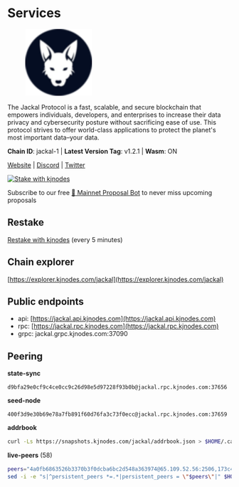 # Services

<figure><img src="https://raw.githubusercontent.com/kj89/cosmos-images/main/logos/jackal.png" width="150" alt=""><figcaption></figcaption></figure>

The Jackal Protocol is a fast, scalable, and secure blockchain that empowers  individuals, developers, and enterprises to increase their data privacy and  cybersecurity posture without sacrificing ease of use. This protocol strives  to offer world-class applications to protect the planet's most important data–your data.

**Chain ID**: jackal-1 | **Latest Version Tag**: v1.2.1 | **Wasm**: ON

[Website](https://jackalprotocol.com) | [Discord](https://discord.com/invite/5GKym3p6rj) | [Twitter](https://twitter.com/Jackal_Protocol)

[![Stake with kjnodes](https://i.ibb.co/cr44Q8j/button-stake-with-kjnodes.png)](https://restake.app/jackal/jklvaloper1tr3wm3mdkz0tda6t7vavqnn7fe2g4un0f67xmt)

Subscribe to our free [🤖 Mainnet Proposal Bot](https://t.me/kjnodes_proposal_bot) to never miss upcoming proposals

## Restake

[Restake with kjnodes](https://restake.app/jackal/jklvaloper1tr3wm3mdkz0tda6t7vavqnn7fe2g4un0f67xmt) (every 5 minutes)
## Chain explorer
[https://explorer.kjnodes.com/jackal](https://explorer.kjnodes.com/jackal)

## Public endpoints

* api: [https://jackal.api.kjnodes.com](https://jackal.api.kjnodes.com)
* rpc: [https://jackal.rpc.kjnodes.com](https://jackal.rpc.kjnodes.com)
* grpc: jackal.grpc.kjnodes.com:37090

## Peering

**state-sync**

```text
d9bfa29e0cf9c4ce0cc9c26d98e5d97228f93b0b@jackal.rpc.kjnodes.com:37656
```

**seed-node**

```text
400f3d9e30b69e78a7fb891f60d76fa3c73f0ecc@jackal.rpc.kjnodes.com:37659
```

**addrbook**
```bash
curl -Ls https://snapshots.kjnodes.com/jackal/addrbook.json > $HOME/.canine/config/addrbook.json
```

**live-peers** (58)
```bash
peers="4a0fb6863526b3370b3f0dcba6bc2d548a363974@65.109.52.56:2506,173c43436e2287f3660c344a5fd2386da4a61968@65.109.92.241:11126,f42498ca4d9e62f95115f04ae18fa5ec1c1487f1@65.108.141.109:18656,dd7e72f0a71476e51c0a601a40d6fc02a1ae1a95@65.108.6.45:60856,b3f167a06a8691d738de5fff2b3ba65053e0787d@65.21.183.76:26656,d9bfa29e0cf9c4ce0cc9c26d98e5d97228f93b0b@65.109.88.38:37656,0841db0ae5e5443905837e196d2e1ffd31f2e480@131.153.202.81:36656,9bcaee1ad957fa75f60a6dd9d8870e53220794a9@104.37.187.214:60756,ae69a9186ee7fc09d4c46e76ee0ebea537171937@94.130.137.122:33656,39b55b1c49ad0994bbead006be40d9c84b0bf2d4@78.107.253.133:28656,e2172f53b4c59ed157d97802dc6b5ae8b17d3bb1@109.236.81.221:46656,039a1c4f438c1ecc2dd901e7316d16fdafadfdab@104.193.254.36:27656,0836e6f18a67cc6139e315f024189cb8a84f3121@95.217.0.158:26656,d39fecbc409541de13fa644d90066d4dabe08262@95.165.89.222:24475,713d202326eedaed41d467b26051aba62727febd@5.9.69.241:26656,8d59eb5f7ad207e59c06620f6e9e7b6760b56211@65.108.75.107:18656,e44e91665ad9d02cbd879219faaa04bc767ab41f@66.94.111.29:46656,11c23c5341d0ac69f9ebb3be9afa7fe0e134ece0@94.79.54.137:28656,e0740626622af6f64c5c71cc8a2723bfc7eedf66@99.241.52.117:26456,8cb23f8ba742452f2f81f019a648f0660fabfd46@65.109.106.155:26656,26b6255375a592c3b0664bd474a6975f468c3785@88.99.164.158:11126,55df88ae25223565af42ccd6b3b558b8e70bba31@213.239.216.252:26656,ea35106e43dcec1e5c66319272da48df3dce7723@57.128.144.233:26656,b9cb5ae544ea402ea55529dda039ae4ead83dfcc@213.239.215.77:26656,18024b5aa828f3ce745d157ac00b3b054a4e18a1@213.239.207.175:41656,68b81df146d915f599775a18953bbefbd49d024a@193.70.33.64:17556,f6aaf53be76e005f83376ceca6d26d30ac93d42c@46.4.81.204:33656,ff94a29e02de8369faf37c76d3c97684bbd51bd6@185.16.38.165:17556,ee2ef67b49cbc7b4af7ff0b7321870a5d9ae69a5@65.108.138.80:17556,b7fe672926bb04be9c783152ade12eb00b5a6747@84.203.117.234:26656,a79da224ad9d4501dbf1d547986ebec55d56b951@135.181.128.114:17556,5a4d1a83c877dd5db378ef5f897824273c2d4beb@141.95.72.198:36656,0985977a794b298e7ef990fe344d572c60c453b1@172.105.72.158:26656,4bfc9e0f762e952b76daee87e9ffd081d2974f75@31.156.88.34:26656,519f2b648a2a8794ac33b195f39b6d836e09f8f2@131.153.154.13:26656,d0313585956c8e7969993c1577f4969739b19bb7@46.4.88.116:26656,b511a0e15ac7afad376d9ea21d43bcc5f4ad06b5@65.109.122.105:61756,289c3e984194ac2ccaa74e201147010648e90970@195.3.223.108:26656,af774f532cf4b53528b0c418d01dbec549207841@162.19.84.205:26656,399068f8371dce4ae5d7cd7da2c965e765e68f4b@65.108.238.102:17556,0faa7f1099de2e02deebe09fcb52863056333265@144.202.72.17:26616,8be44995ab4eeafcde6e0a9e196c40d483ef6d2a@51.81.155.97:10556,dbbd1e102b9d0cde827cd272205fa3a2886a6b2c@5.9.147.22:21656,7574e0ab179fc6cc47ac89284f4641790218540e@18.163.165.245:26626,dd3cab79ffae0aed4f519503b66e9403c69eeb14@85.237.193.101:25565,bf62b185eef3c185f8ebf81d5cf54bdc064b21d8@167.235.211.84:26656,2a55d2e6cc5fa2dda8a484ab7d00f77f076d237f@141.95.47.216:26656,68205c025ec65bf4d4183691d19d15b0a72221ec@65.108.42.185:26656,460cf6a14f3fa0f3882400fbdcb80033105cac79@178.154.241.46:26656,7a8e21b4851511c927449654bdb6850487b13d7d@188.165.221.155:30592,9d7ec1a92e2d947cdabca9fdc44f3e047867ff06@213.170.135.153:46656,d9abd1dd5bf7c57461f0476c61e28bac879430a2@141.94.109.71:10556,2ec46ff04ebfafc19f505feaaf00943c15bb2757@185.16.38.149:26656,a2afb42b65da7013eca54778ce01dfb877c2a82a@154.12.227.132:37656,bc6ce122e5809b06dcf90742ee40091f3ee6bcee@142.132.248.253:42656,dbec14a10d43c25d77ee9987a985652fa4e6344a@131.153.59.6:26656,24d557203af1734d8a9e94d1819f0920ee66845c@185.252.235.83:27656,a877c11ecef83401dcc96c4499874ebc3f13367b@116.202.36.240:10756"
sed -i -e "s|^persistent_peers *=.*|persistent_peers = \"$peers\"|" $HOME/.canine/config/config.toml
```
